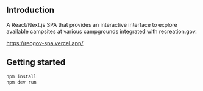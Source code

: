 ## Introduction

A React/Next.js SPA that provides an interactive interface to explore
available campsites at various campgrounds integrated with
recreation.gov.

<https://recgov-spa.vercel.app/>

## Getting started

```bash
npm install
npm dev run
```
